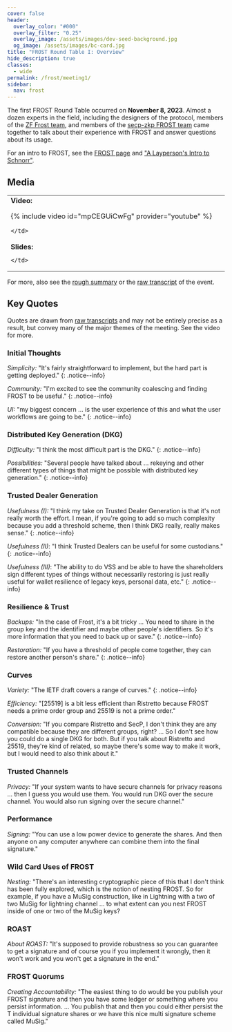 ```yaml
---
cover: false
header:
  overlay_color: "#000"
  overlay_filter: "0.25"
  overlay_image: /assets/images/dev-seed-background.jpg
  og_image: /assets/images/bc-card.jpg
title: "FROST Round Table I: Overview"
hide_description: true
classes:
  - wide
permalink: /frost/meeting1/
sidebar:
  nav: frost
---
```


The first FROST Round Table occurred on **November 8, 2023**. Almost a dozen experts in the field, including the designers of the protocol, members of the [ZF Frost team](https://github.com/ZcashFoundation/frost), and members of the [secp-zkp FROST team](https://github.com/BlockstreamResearch/secp256k1-zkp/pull/138) came together to talk about their experience with FROST and answer questions about its usage.

For an intro to FROST, see the [FROST page](/frost/) and ["A Layperson's Intro to Schnorr"](https://www.blockchaincommons.com/musings/Schnorr-Intro/).

## Media

<table width="100%">
  <tr>
    <td width="640px">
      <b>Video:</b>

{% include video id="mpCEGUiCwFg" provider="youtube" %}

    </td>
  </tr>
  <tr>
    <td width="640px">
      <b>Slides:</b>


    </td>
  </tr>
</table>

For more, also see the [rough summary](/frost/meeting1/summary/) or the [raw transcript](/frost/meeting1/transcript) of the event.

## Key Quotes

Quotes are drawn from [raw transcripts](/frost/meeting1/transcript/) and may not be entirely precise as a result, but convey many of the major themes of the meeting. See the video for more.

### Initial Thoughts

_Simplicity:_ "It's fairly straightforward to implement, but the hard part is getting deployed."
{: .notice--info}

_Community:_ "I'm excited to see the community coalescing and finding FROST to be useful."
{: .notice--info}

_UI:_ "my biggest concern ... is the user experience of this and what the user workflows are going to be."
{: .notice--info}

### Distributed Key Generation (DKG)

_Difficulty:_ "I think the most difficult part is the DKG."
{: .notice--info}

_Possibilities:_ "Several people have talked about ... rekeying and other different types of things that might be possible with distributed key generation."
{: .notice--info}

### Trusted Dealer Generation

_Usefulness (I):_ "I think my take on Trusted Dealer Generation is that it's not really worth the effort. I mean, if you're going to add so much complexity because you add a threshold scheme, then I think DKG really, really makes sense."
{: .notice--info}

_Usefulness (II)_: "I think Trusted Dealers can be useful for some custodians."
{: .notice--info}

_Usefulness (III)_: "The ability to do VSS and be able to have the shareholders sign different types of things without necessarily restoring is just really useful for wallet resilience of legacy keys, personal data, etc."
{: .notice--info}

### Resilience & Trust

_Backups:_ "In the case of Frost, it's a bit tricky ... You need to share in the group key and the identifier and maybe other people's identifiers. So it's more information that you need to back up or save."
{: .notice--info}

_Restoration:_ "If you have a threshold of people come together, they can restore another person's share."
{: .notice--info}

### Curves

_Variety:_ "The IETF draft covers a range of curves."
{: .notice--info}

_Efficiency:_ "[25519] is a bit less efficient than Ristretto because FROST needs a prime order group and 25519 is not a prime order."

_Conversion:_ "If you compare Ristretto and SecP, I don't think they are any compatible because they are different groups, right? ... So I don't see how you could do a single DKG for both. But if you talk about Ristretto and 25519, they're kind of related, so maybe there's some way to make it work, but I would need to also think about it."

### Trusted Channels

_Privacy:_ "If your system  wants to have secure channels for privacy reasons ... then I guess you would use them. You would run DKG over the secure channel. You would also run signing over the secure channel."

### Performance

_Signing:_ "You can use a low power device to generate the shares. And then anyone on any computer anywhere can combine them into the final signature."

### Wild Card Uses of FROST

_Nesting:_ "There's an interesting cryptographic piece of this that I don't think has been fully explored, which is the notion of nesting FROST. So for example, if you have a MuSig construction, like in Lightning with a two of two MuSig for lightning channel ... to what extent can you nest FROST inside of one or two of the MuSig keys?

### ROAST

_About ROAST:_ "It's supposed to provide robustness so you can guarantee to get a signature and of course you if you implement it wrongly, then it won't work and you won't get a signature in the end."

### FROST Quorums

_Creating Accountability:_ "The easiest thing to do would be you publish your FROST signature and then you have some ledger or something where you persist information. ... You publish that and then you could either persist the T individual signature shares or we have this nice multi signature scheme called MuSig."
